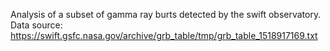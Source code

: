 Analysis of a subset of gamma ray burts detected by the swift observatory. Data source: https://swift.gsfc.nasa.gov/archive/grb_table/tmp/grb_table_1518917169.txt
